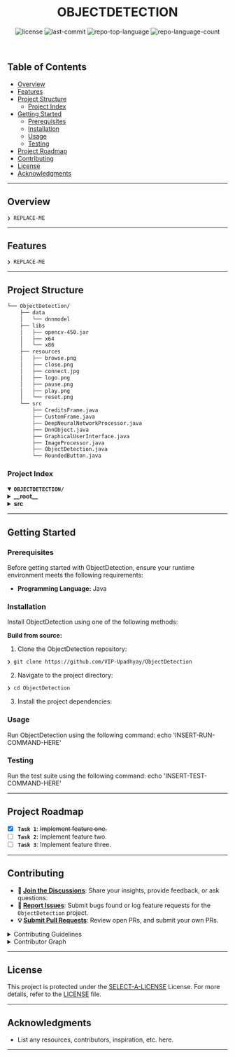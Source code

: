 
<p align="center"><h1 align="center">OBJECTDETECTION</h1></p>

<p align="center">
	<img src="https://img.shields.io/github/license/VIP-Upadhyay/ObjectDetection?style=default&logo=opensourceinitiative&logoColor=white&color=0080ff" alt="license">
	<img src="https://img.shields.io/github/last-commit/VIP-Upadhyay/ObjectDetection?style=default&logo=git&logoColor=white&color=0080ff" alt="last-commit">
	<img src="https://img.shields.io/github/languages/top/VIP-Upadhyay/ObjectDetection?style=default&color=0080ff" alt="repo-top-language">
	<img src="https://img.shields.io/github/languages/count/VIP-Upadhyay/ObjectDetection?style=default&color=0080ff" alt="repo-language-count">
</p>
<p align="center"><!-- default option, no dependency badges. -->
</p>
<p align="center">
	<!-- default option, no dependency badges. -->
</p>
<br>

##  Table of Contents

- [ Overview](#-overview)
- [ Features](#-features)
- [ Project Structure](#-project-structure)
  - [ Project Index](#-project-index)
- [ Getting Started](#-getting-started)
  - [ Prerequisites](#-prerequisites)
  - [ Installation](#-installation)
  - [ Usage](#-usage)
  - [ Testing](#-testing)
- [ Project Roadmap](#-project-roadmap)
- [ Contributing](#-contributing)
- [ License](#-license)
- [ Acknowledgments](#-acknowledgments)

---

##  Overview

<code>❯ REPLACE-ME</code>

---

##  Features

<code>❯ REPLACE-ME</code>

---

##  Project Structure

```sh
└── ObjectDetection/
    ├── data
    │   └── dnnmodel
    ├── libs
    │   ├── opencv-450.jar
    │   ├── x64
    │   └── x86
    ├── resources
    │   ├── browse.png
    │   ├── close.png
    │   ├── connect.jpg
    │   ├── logo.png
    │   ├── pause.png
    │   ├── play.png
    │   └── reset.png
    └── src
        ├── CreditsFrame.java
        ├── CustomFrame.java
        ├── DeepNeuralNetworkProcessor.java
        ├── DnnObject.java
        ├── GraphicalUserInterface.java
        ├── ImageProcessor.java
        ├── ObjectDetection.java
        └── RoundedButton.java
```


###  Project Index
<details open>
	<summary><b><code>OBJECTDETECTION/</code></b></summary>
	<details> <!-- __root__ Submodule -->
		<summary><b>__root__</b></summary>
		<blockquote>
			<table>
			</table>
		</blockquote>
	</details>
	<details> <!-- src Submodule -->
		<summary><b>src</b></summary>
		<blockquote>
			<table>
			<tr>
				<td><b><a href='https://github.com/VIP-Upadhyay/ObjectDetection/blob/master/src/GraphicalUserInterface.java'>GraphicalUserInterface.java</a></b></td>
				<td><code>❯ REPLACE-ME</code></td>
			</tr>
			<tr>
				<td><b><a href='https://github.com/VIP-Upadhyay/ObjectDetection/blob/master/src/CreditsFrame.java'>CreditsFrame.java</a></b></td>
				<td><code>❯ REPLACE-ME</code></td>
			</tr>
			<tr>
				<td><b><a href='https://github.com/VIP-Upadhyay/ObjectDetection/blob/master/src/CustomFrame.java'>CustomFrame.java</a></b></td>
				<td><code>❯ REPLACE-ME</code></td>
			</tr>
			<tr>
				<td><b><a href='https://github.com/VIP-Upadhyay/ObjectDetection/blob/master/src/DeepNeuralNetworkProcessor.java'>DeepNeuralNetworkProcessor.java</a></b></td>
				<td><code>❯ REPLACE-ME</code></td>
			</tr>
			<tr>
				<td><b><a href='https://github.com/VIP-Upadhyay/ObjectDetection/blob/master/src/ObjectDetection.java'>ObjectDetection.java</a></b></td>
				<td><code>❯ REPLACE-ME</code></td>
			</tr>
			<tr>
				<td><b><a href='https://github.com/VIP-Upadhyay/ObjectDetection/blob/master/src/DnnObject.java'>DnnObject.java</a></b></td>
				<td><code>❯ REPLACE-ME</code></td>
			</tr>
			<tr>
				<td><b><a href='https://github.com/VIP-Upadhyay/ObjectDetection/blob/master/src/RoundedButton.java'>RoundedButton.java</a></b></td>
				<td><code>❯ REPLACE-ME</code></td>
			</tr>
			<tr>
				<td><b><a href='https://github.com/VIP-Upadhyay/ObjectDetection/blob/master/src/ImageProcessor.java'>ImageProcessor.java</a></b></td>
				<td><code>❯ REPLACE-ME</code></td>
			</tr>
			</table>
		</blockquote>
	</details>
</details>

---
##  Getting Started

###  Prerequisites

Before getting started with ObjectDetection, ensure your runtime environment meets the following requirements:

- **Programming Language:** Java


###  Installation

Install ObjectDetection using one of the following methods:

**Build from source:**

1. Clone the ObjectDetection repository:
```sh
❯ git clone https://github.com/VIP-Upadhyay/ObjectDetection
```

2. Navigate to the project directory:
```sh
❯ cd ObjectDetection
```

3. Install the project dependencies:

<!-- echo 'INSERT-INSTALL-COMMAND-HERE' -->



###  Usage
Run ObjectDetection using the following command:
echo 'INSERT-RUN-COMMAND-HERE'

###  Testing
Run the test suite using the following command:
echo 'INSERT-TEST-COMMAND-HERE'

---
##  Project Roadmap

- [X] **`Task 1`**: <strike>Implement feature one.</strike>
- [ ] **`Task 2`**: Implement feature two.
- [ ] **`Task 3`**: Implement feature three.

---

##  Contributing

- **💬 [Join the Discussions](https://github.com/VIP-Upadhyay/ObjectDetection/discussions)**: Share your insights, provide feedback, or ask questions.
- **🐛 [Report Issues](https://github.com/VIP-Upadhyay/ObjectDetection/issues)**: Submit bugs found or log feature requests for the `ObjectDetection` project.
- **💡 [Submit Pull Requests](https://github.com/VIP-Upadhyay/ObjectDetection/blob/main/CONTRIBUTING.md)**: Review open PRs, and submit your own PRs.

<details closed>
<summary>Contributing Guidelines</summary>

1. **Fork the Repository**: Start by forking the project repository to your github account.
2. **Clone Locally**: Clone the forked repository to your local machine using a git client.
   ```sh
   git clone https://github.com/VIP-Upadhyay/ObjectDetection
   ```
3. **Create a New Branch**: Always work on a new branch, giving it a descriptive name.
   ```sh
   git checkout -b new-feature-x
   ```
4. **Make Your Changes**: Develop and test your changes locally.
5. **Commit Your Changes**: Commit with a clear message describing your updates.
   ```sh
   git commit -m 'Implemented new feature x.'
   ```
6. **Push to github**: Push the changes to your forked repository.
   ```sh
   git push origin new-feature-x
   ```
7. **Submit a Pull Request**: Create a PR against the original project repository. Clearly describe the changes and their motivations.
8. **Review**: Once your PR is reviewed and approved, it will be merged into the main branch. Congratulations on your contribution!
</details>

<details closed>
<summary>Contributor Graph</summary>
<br>
<p align="left">
   <a href="https://github.com{/VIP-Upadhyay/ObjectDetection/}graphs/contributors">
      <img src="https://contrib.rocks/image?repo=VIP-Upadhyay/ObjectDetection">
   </a>
</p>
</details>

---

##  License

This project is protected under the [SELECT-A-LICENSE](https://choosealicense.com/licenses) License. For more details, refer to the [LICENSE](https://choosealicense.com/licenses/) file.

---

##  Acknowledgments

- List any resources, contributors, inspiration, etc. here.

---
